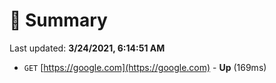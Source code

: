 # 📖 Summary
Last updated: **3/24/2021, 6:14:51 AM**

- `GET` [https://google.com](https://google.com) - **Up** (169ms)
